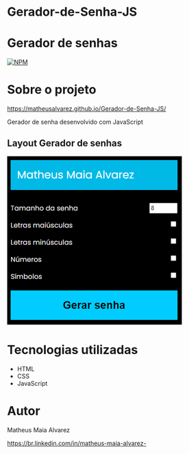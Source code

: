 # Gerador-de-Senha-JS

# Gerador de senhas
[![NPM](https://img.shields.io/npm/l/react)](https://github.com/MatheusAlvarez/Gerador-de-Senha/blob/main/LICENSE) 

# Sobre o projeto

https://matheusalvarez.github.io/Gerador-de-Senha-JS/

Gerador de senha desenvolvido com JavaScript


## Layout Gerador de senhas
![Gerar senha](https://github.com/MatheusAlvarez/Gerador-de-Senha-JS/blob/main/_assets/SEC1.PNG)

# Tecnologias utilizadas
- HTML
- CSS
- JavaScript

# Autor

Matheus Maia Alvarez

https://br.linkedin.com/in/matheus-maia-alvarez-
